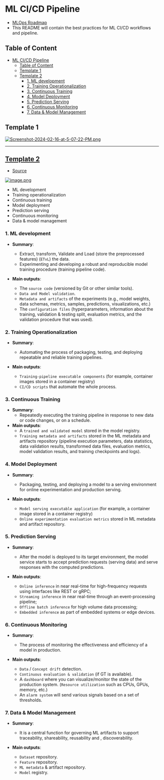 # ML CI/CD Pipeline

- [MLOps Roadmap](https://roadmap.sh/mlops)
- This README will contain the best practices for ML CI/CD workflows and pipeline.

## Table of Content

- [ML CI/CD Pipeline](#ml-cicd-pipeline)
  - [Table of Content](#table-of-content)
  - [Template 1](#template-1)
  - [Template 2](#template-2)
    - [1. ML development](#1-ml-development)
    - [2. Training Operationalization](#2-training-operationalization)
    - [3. Continuous Training](#3-continuous-training)
    - [4. Model Deployment](#4-model-deployment)
    - [5. Prediction Serving](#5-prediction-serving)
    - [6. Continuous Monitoring](#6-continuous-monitoring)
    - [7. Data \& Model Management](#7-data--model-management)

## Template 1

[![Screenshot-2024-02-16-at-5-07-22-PM.png](https://i.postimg.cc/vBkDdZR4/Screenshot-2024-02-16-at-5-07-22-PM.png)](https://postimg.cc/5Y5fB12J)

---

## [Template 2](https://webcache.googleusercontent.com/search?q=cache:https://pauliusztin.medium.com/this-is-what-you-need-to-know-to-build-an-mlops-end-to-end-architecture-c0be1deaa3ce)

- [Source](https://webcache.googleusercontent.com/search?q=cache:https://pauliusztin.medium.com/this-is-what-you-need-to-know-to-build-an-mlops-end-to-end-architecture-c0be1deaa3ce)

[![image.png](https://i.postimg.cc/zv43bLLW/image.png)](https://postimg.cc/ZvFJX5xK)

- ML development
- Training operationalization
- Continuous training
- Model deployment
- Prediction serving
- Continuous monitoring
- Data & model management

### 1. ML development

- **Summary**:
  - Extract, transform, Validate and Load (store the preprocessed features) (`ETvL`) the data.
  - Experimenting and developing a robust and reproducible model training procedure (training pipeline code).

- **Main outputs**:
  - The `source code` (versioned by Git or other similar tools).
  - `Data and Model validation`.
  - `Metadata and artifacts` of the experiments (e.g., model weights, data schemas, metrics, samples, predictions, visualizations, etc.)
  - The `configuration files` (hyperparameters, information about the training, validation & testing split, evaluation metrics, and the validation procedure that was used).

### 2. Training Operationalization

- **Summary**:
  - Automating the process of packaging, testing, and deploying repeatable and reliable training pipelines.

- **Main outputs**:
  - `Training-pipeline executable components` (for example, container images stored in a container registry)
  - `CI/CD scripts` that automate the whole process.

### 3. Continuous Training

- **Summary**:
  - Repeatedly executing the training pipeline in response to new data or code changes, or on a schedule.
- **Main outputs**:
  - A `trained and validated model` stored in the model registry.
  - `Training metadata and artifacts` stored in the ML metadata and artifacts repository (pipeline execution parameters, data statistics, data validation results, transformed data files, evaluation metrics, model validation results, and training checkpoints and logs).

### 4. Model Deployment

- **Summary**:
  - Packaging, testing, and deploying a model to a serving environment for online experimentation and production serving.

- **Main outputs**:
  - `Model serving executable application` (for example, a container image
stored in a container registry)
  - `Online experimentation evaluation metrics` stored in ML metadata and
artifact repository.

### 5. Prediction Serving

- **Summary**:
  - After the model is deployed to its target environment, the model service starts to accept prediction requests (serving data) and serve responses with the computed predictions.

- **Main outputs**:
  - `Online inference` in near real-time for high-frequency
requests using interfaces like REST or gRPC;
  - `Streaming inference` in near real-time through an event-processing pipeline;
  - `Offline batch inference` for high volume data processing;
  - `Embedded inference` as part of embedded systems or edge devices.

### 6. Continuous Monitoring

- **Summary**:
  - The process of monitoring the effectiveness and efficiency of a model in production.

- **Main outputs**:
  - `Data` / `Concept drift` detection.
  - `Continuous evaluation & validation` (if GT is available).
  - A `dashboard` where you can visualize/monitor the state of the production system. (`Resource utilization` such as CPUs, GPUs, memory, etc.)
  - An `alarm system` will send various signals based on a set of thresholds.

### 7. Data & Model Management

- **Summary**:
  - It is a central function for governing ML artifacts to
support traceability, shareability, reusability and , discoverability.

- **Main outputs**:
  - `Dataset` repository.
  - `Feature` repository.
  - `ML metadata` & artifact repository.
  - `Model` registry.
